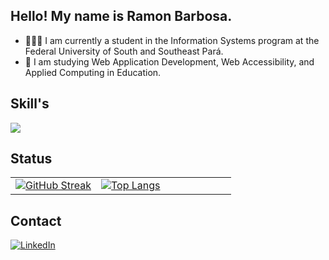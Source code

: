 ## Hello! My name is Ramon Barbosa.
- 👨🏾‍🎓 I am currently a student in the Information Systems program at the Federal University of South and Southeast Pará.
- 🌱 I am studying Web Application Development, Web Accessibility, and Applied Computing in Education.


## Skill's
<p>
  <a href="https://skillicons.dev">
    <img src="https://skillicons.dev/icons?i=html,css,tailwind,js,ts,react,next,git,docker,express,sqlite,postgres,sequelize,firebase,mongodb"/>
  </a>
</p>


## Status
<table>
  <tr>
    <td>
      <a href="https://git.io/streak-stats">
        <img src="https://streak-stats.demolab.com?user=ramoncbarbosa&theme=tokyonight&border_radius=0" alt="GitHub Streak" />
      </a>
    </td>
    <td>
      <div style="width: 200px;">
        <a href="https://github.com/ramoncbarbosa/github-readme-stats">
          <img src="https://github-readme-stats.vercel.app/api/top-langs/?username=ramoncbarbosa&langs_count=8&layout=compact" alt="Top Langs" />
        </a>
      </div>
    </td>
  </tr>
</table>


## Contact
<a href="https://www.linkedin.com/in/ramon-barbosa-712273237/" target="_blank">
  <img src="https://img.shields.io/badge/LinkedIn-0077B5?style=for-the-badge&logo=linkedin&logoColor=white" alt="LinkedIn"/>
</a>
